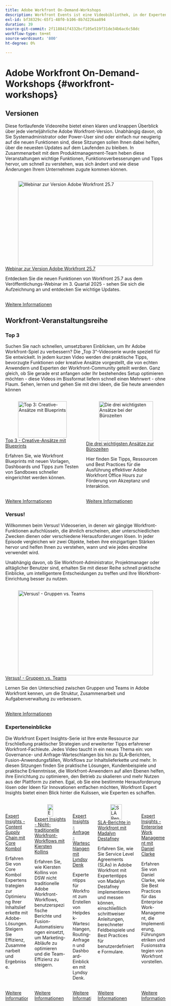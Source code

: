 ```yaml
---
title: Adobe Workfront On-Demand-Workshops
description: Workfront Events ist eine Videobibliothek, in der Experten und Kollegen ihre Gedanken und Ideen austauschen, wie Workfront die Arbeit für ihre Unternehmen verbessern kann.
exl-id: bf38329c-65f1-48f0-b106-8b7d226aa894
duration: 39
source-git-commit: 2f118841f4332bcf105e519f31de34b6ac6c58dc
workflow-type: tm+mt
source-wordcount: '800'
ht-degree: 0%

---
```


# Adobe Workfront On-Demand-Workshops {#workfront-workshops}

## Versionen

Diese fortlaufende Videoreihe bietet einen klaren und knappen Überblick über jede vierteljährliche Adobe Workfront-Version. Unabhängig davon, ob Sie Systemadministrator oder Power-User sind oder einfach nur neugierig auf die neuen Funktionen sind, diese Sitzungen sollen Ihnen dabei helfen, über die neuesten Updates auf dem Laufenden zu bleiben. In Zusammenarbeit mit dem Produktmanagement-Team heben diese Veranstaltungen wichtige Funktionen, Funktionsverbesserungen und Tipps hervor, um schnell zu verstehen, was sich ändert und wie diese Änderungen Ihrem Unternehmen zugute kommen können.

<!-- CARDS

* releases/25-7-release-webinar.md

-->
<!-- START CARDS HTML - DO NOT MODIFY BY HAND -->
<div class="columns">
    <div class="column is-half-tablet is-half-desktop is-one-third-widescreen" aria-label="Adobe Workfront 25.7 release webinar">
        <div class="card" style="height: 100%; display: flex; flex-direction: column; height: 100%;">
            <div class="card-image">
                <figure class="image x-is-16by9">
                    <a href="releases/25-7-release-webinar.md" title="Webinar zur Version Adobe Workfront 25.7" target="_blank" rel="referrer">
                        <img class="is-bordered-r-small" src="https://video.tv.adobe.com/v/3464843/?format=jpeg&nocache=1755644848870" alt="Webinar zur Version Adobe Workfront 25.7"
                             style="width: 100%; aspect-ratio: 16 / 9; object-fit: cover; overflow: hidden; display: block; margin: auto;">
                    </a>
                </figure>
            </div>
            <div class="card-content is-padded-small" style="display: flex; flex-direction: column; flex-grow: 1; justify-content: space-between;">
                <div class="top-card-content">
                    <p class="headline is-size-6 has-text-weight-bold">
                        <a href="releases/25-7-release-webinar.md" target="_blank" rel="referrer" title="Webinar zur Version Adobe Workfront 25.7">Webinar zur Version Adobe Workfront 25.7</a>
                    </p>
                    <p class="is-size-6">Entdecken Sie die neuen Funktionen von Workfront 25.7 aus dem Veröffentlichungs-Webinar im 3. Quartal 2025 - sehen Sie sich die Aufzeichnung an und entdecken Sie wichtige Updates.</p>
                </div>
                <a href="releases/25-7-release-webinar.md" target="_blank" rel="referrer" class="spectrum-Button spectrum-Button--outline spectrum-Button--primary spectrum-Button--sizeM" style="align-self: flex-start; margin-top: 1rem;">
                    <span class="spectrum-Button-label has-no-wrap has-text-weight-bold">Weitere Informationen</span>
                </a>
            </div>
        </div>
    </div>
</div>
<!-- END CARDS HTML - DO NOT MODIFY BY HAND -->

<!--
## Featured Events

Explore the latest from your Adobe Workfront community through our curated selection of featured events. Each month, we host free live sessions covering a variety of topics to help you get the most out of Workfront. Missed a live event? No problem! Catch up with on-demand recordings that showcase customer stories, proven best practices, and valuable lessons learned. Want to connect in real time? Join upcoming live events to ask questions, share insights, and collaborate with peers. Visit the Experience League Events page regularly to see what’s coming up next!
-->

## Workfront-Veranstaltungsreihe

### Top 3

Suchen Sie nach schnellen, umsetzbaren Einblicken, um Ihr Adobe Workfront-Spiel zu verbessern? Die „Top 3“-Videoserie wurde speziell für Sie entwickelt. In jedem kurzen Video werden drei praktische Tipps, bevorzugte Funktionen oder kreative Ansätze vorgestellt, die von echten Anwendern und Experten der Workfront-Community geteilt werden. Ganz gleich, ob Sie gerade erst anfangen oder Ihr bestehendes Setup optimieren möchten - diese Videos im Bissformat liefern schnell einen Mehrwert - ohne Flaum. Sehen, lernen und gehen Sie mit drei Ideen, die Sie heute anwenden können

<!-- CARDS

* top3/blueprints.md
* top3/office-hours.md

-->
<!-- START CARDS HTML - DO NOT MODIFY BY HAND -->
<div class="columns">
    <div class="column is-half-tablet is-half-desktop is-one-third-widescreen" aria-label="Top 3 – Creative Approaches with Blueprints">
        <div class="card" style="height: 100%; display: flex; flex-direction: column; height: 100%;">
            <div class="card-image">
                <figure class="image x-is-16by9">
                    <a href="top3/blueprints.md" title="Top 3: Creative-Ansätze mit Blueprints" target="_blank" rel="referrer">
                        <img class="is-bordered-r-small" src="https://video.tv.adobe.com/v/3465321/?format=jpeg&nocache=1755644849276&captions=ger" alt="Top 3: Creative-Ansätze mit Blueprints"
                             style="width: 100%; aspect-ratio: 16 / 9; object-fit: cover; overflow: hidden; display: block; margin: auto;">
                    </a>
                </figure>
            </div>
            <div class="card-content is-padded-small" style="display: flex; flex-direction: column; flex-grow: 1; justify-content: space-between;">
                <div class="top-card-content">
                    <p class="headline is-size-6 has-text-weight-bold">
                        <a href="top3/blueprints.md" target="_blank" rel="referrer" title="Top 3: Creative-Ansätze mit Blueprints">Top 3 - Creative-Ansätze mit Blueprints</a>
                    </p>
                    <p class="is-size-6">Erfahren Sie, wie Workfront Blueprints mit neuen Vorlagen, Dashboards und Tipps zum Testen von Sandboxes schneller eingerichtet werden können.</p>
                </div>
                <a href="top3/blueprints.md" target="_blank" rel="referrer" class="spectrum-Button spectrum-Button--outline spectrum-Button--primary spectrum-Button--sizeM" style="align-self: flex-start; margin-top: 1rem;">
                    <span class="spectrum-Button-label has-no-wrap has-text-weight-bold">Weitere Informationen</span>
                </a>
            </div>
        </div>
    </div>
    <div class="column is-half-tablet is-half-desktop is-one-third-widescreen" aria-label="Top 3 Approaches to Office Hours">
        <div class="card" style="height: 100%; display: flex; flex-direction: column; height: 100%;">
            <div class="card-image">
                <figure class="image x-is-16by9">
                    <a href="top3/office-hours.md" title="Die drei wichtigsten Ansätze bei der Bürozeiten" target="_blank" rel="referrer">
                        <img class="is-bordered-r-small" src="https://video.tv.adobe.com/v/3470151/?format=jpeg&nocache=1755644849259&captions=ger" alt="Die drei wichtigsten Ansätze bei der Bürozeiten"
                             style="width: 100%; aspect-ratio: 16 / 9; object-fit: cover; overflow: hidden; display: block; margin: auto;">
                    </a>
                </figure>
            </div>
            <div class="card-content is-padded-small" style="display: flex; flex-direction: column; flex-grow: 1; justify-content: space-between;">
                <div class="top-card-content">
                    <p class="headline is-size-6 has-text-weight-bold">
                        <a href="top3/office-hours.md" target="_blank" rel="referrer" title="Die drei wichtigsten Ansätze bei der Bürozeiten">Die drei wichtigsten Ansätze zur Bürozeiten</a>
                    </p>
                    <p class="is-size-6">Hier finden Sie Tipps, Ressourcen und Best Practices für die Ausführung effektiver Adobe Workfront Office Hours zur Förderung von Akzeptanz und Interaktion.</p>
                </div>
                <a href="top3/office-hours.md" target="_blank" rel="referrer" class="spectrum-Button spectrum-Button--outline spectrum-Button--primary spectrum-Button--sizeM" style="align-self: flex-start; margin-top: 1rem;">
                    <span class="spectrum-Button-label has-no-wrap has-text-weight-bold">Weitere Informationen</span>
                </a>
            </div>
        </div>
    </div>
</div>
<!-- END CARDS HTML - DO NOT MODIFY BY HAND -->

### Versus!

Willkommen beim Versus! Videoserien, in denen wir gängige Workfront-Funktionen aufschlüsseln, die ähnlich erscheinen, aber unterschiedlichen Zwecken dienen oder verschiedene Herausforderungen lösen. In jeder Episode vergleichen wir zwei Objekte, heben ihre einzigartigen Stärken hervor und helfen Ihnen zu verstehen, wann und wie jedes einzelne verwendet wird.

Unabhängig davon, ob Sie Workfront-Administrator, Projektmanager oder alltäglicher Benutzer sind, erhalten Sie mit dieser Reihe schnell praktische Einblicke, um intelligentere Entscheidungen zu treffen und Ihre Workfront-Einrichtung besser zu nutzen.

<!-- CARDS

* versus/groups-vs-teams.md

-->
<!-- START CARDS HTML - DO NOT MODIFY BY HAND -->
<div class="columns">
    <div class="column is-half-tablet is-half-desktop is-one-third-widescreen" aria-label="Versus! – Groups vs. Teams">
        <div class="card" style="height: 100%; display: flex; flex-direction: column; height: 100%;">
            <div class="card-image">
                <figure class="image x-is-16by9">
                    <a href="versus/groups-vs-teams.md" title="Versus! - Gruppen vs. Teams" target="_blank" rel="referrer">
                        <img class="is-bordered-r-small" src="https://video.tv.adobe.com/v/3467362/?format=jpeg&nocache=1755644849574&captions=ger" alt="Versus! - Gruppen vs. Teams"
                             style="width: 100%; aspect-ratio: 16 / 9; object-fit: cover; overflow: hidden; display: block; margin: auto;">
                    </a>
                </figure>
            </div>
            <div class="card-content is-padded-small" style="display: flex; flex-direction: column; flex-grow: 1; justify-content: space-between;">
                <div class="top-card-content">
                    <p class="headline is-size-6 has-text-weight-bold">
                        <a href="versus/groups-vs-teams.md" target="_blank" rel="referrer" title="Versus! - Gruppen vs. Teams">Versus! - Gruppen vs. Teams</a>
                    </p>
                    <p class="is-size-6">Lernen Sie den Unterschied zwischen Gruppen und Teams in Adobe Workfront kennen, um die Struktur, Zusammenarbeit und Aufgabenverwaltung zu verbessern.</p>
                </div>
                <a href="versus/groups-vs-teams.md" target="_blank" rel="referrer" class="spectrum-Button spectrum-Button--outline spectrum-Button--primary spectrum-Button--sizeM" style="align-self: flex-start; margin-top: 1rem;">
                    <span class="spectrum-Button-label has-no-wrap has-text-weight-bold">Weitere Informationen</span>
                </a>
            </div>
        </div>
    </div>
</div>
<!-- END CARDS HTML - DO NOT MODIFY BY HAND -->

### Experteneinblicke

Die Workfront Expert Insights-Serie ist Ihre erste Ressource zur Erschließung praktischer Strategien und erweiterter Tipps erfahrener Workfront-Fachleute. Jedes Video taucht in ein neues Thema ein: von Governance- und Anfrage-Warteschlangen bis hin zu SLA-Berichten, Fusion-Anwendungsfällen, Workflows zur Inhaltslieferkette und mehr.
In diesen Sitzungen finden Sie praktische Lösungen, Kundenbeispiele und praktische Erkenntnisse, die Workfront-Anwendern auf allen Ebenen helfen, ihre Einrichtung zu optimieren, den Betrieb zu skalieren und mehr Nutzen aus der Plattform zu ziehen. Egal, ob Sie eine bestimmte Herausforderung lösen oder Ideen für Innovationen entfachen möchten, Workfront Expert Insights bietet einen Blick hinter die Kulissen, wie Experten es schaffen.

<!-- CARDS 

* expert-insights/content-supply-chain.md
* expert-insights/non-traditional-workfront-workflows.md
* expert-insights/request-queues.md
* expert-insights/sla-reporting.md
* expert-insights/enterprise-work-management.md

-->
<!-- START CARDS HTML - DO NOT MODIFY BY HAND -->
<div class="columns">
    <div class="column is-half-tablet is-half-desktop is-one-third-widescreen" aria-label="Expert Insights – Content Supply Chain with Corre Kombol">
        <div class="card" style="height: 100%; display: flex; flex-direction: column; height: 100%;">
            <div class="card-image">
                <figure class="image x-is-16by9">
                    <a href="expert-insights/content-supply-chain.md" title="Expert Insights - Content Supply Chain mit Core Kombol" target="_blank" rel="referrer">
                        <img class="is-bordered-r-small" src="https://video.tv.adobe.com/v/3469899/?format=jpeg&nocache=1755644850018" alt="Expert Insights - Content Supply Chain mit Core Kombol"
                             style="width: 100%; aspect-ratio: 16 / 9; object-fit: cover; overflow: hidden; display: block; margin: auto;">
                    </a>
                </figure>
            </div>
            <div class="card-content is-padded-small" style="display: flex; flex-direction: column; flex-grow: 1; justify-content: space-between;">
                <div class="top-card-content">
                    <p class="headline is-size-6 has-text-weight-bold">
                        <a href="expert-insights/content-supply-chain.md" target="_blank" rel="referrer" title="Expert Insights - Content Supply Chain mit Core Kombol">Expert Insights - Content Supply Chain mit Core Kombol</a>
                    </p>
                    <p class="is-size-6">Erfahren Sie von Core Kombol Expertenstrategien zur Optimierung Ihrer Inhaltslieferkette mit Adobe-Lösungen. Steigern Sie Effizienz, Zusammenarbeit und Ergebnisse.</p>
                </div>
                <a href="expert-insights/content-supply-chain.md" target="_blank" rel="referrer" class="spectrum-Button spectrum-Button--outline spectrum-Button--primary spectrum-Button--sizeM" style="align-self: flex-start; margin-top: 1rem;">
                    <span class="spectrum-Button-label has-no-wrap has-text-weight-bold">Weitere Informationen</span>
                </a>
            </div>
        </div>
    </div>
    <div class="column is-half-tablet is-half-desktop is-one-third-widescreen" aria-label="Expert Insights - Non-Traditional Workfront Workflows with Kiersten Kollins">
        <div class="card" style="height: 100%; display: flex; flex-direction: column; height: 100%;">
            <div class="card-image">
                <figure class="image x-is-16by9">
                    <a href="expert-insights/non-traditional-workfront-workflows.md" title="Expert Insights - Nicht-traditionelle Workfront-Workflows mit Kiersten Kollins" target="_blank" rel="referrer">
                        <img class="is-bordered-r-small" src="https://video.tv.adobe.com/v/3469948/?format=jpeg&nocache=1755644850008&captions=ger" alt="Expert Insights - Nicht-traditionelle Workfront-Workflows mit Kiersten Kollins"
                             style="width: 100%; aspect-ratio: 16 / 9; object-fit: cover; overflow: hidden; display: block; margin: auto;">
                    </a>
                </figure>
            </div>
            <div class="card-content is-padded-small" style="display: flex; flex-direction: column; flex-grow: 1; justify-content: space-between;">
                <div class="top-card-content">
                    <p class="headline is-size-6 has-text-weight-bold">
                        <a href="expert-insights/non-traditional-workfront-workflows.md" target="_blank" rel="referrer" title="Expert Insights - Nicht-traditionelle Workfront-Workflows mit Kiersten Kollins">Expert Insights - Nicht-traditionelle Workfront-Workflows mit Kiersten Kollins</a>
                    </p>
                    <p class="is-size-6">Erfahren Sie, wie Kiersten Kollins von DSW nicht traditionelle Adobe Workfront-Workflows, benutzerspezifische Berichte und Fusion-Automatisierungen einsetzt, um Marketing-Abläufe zu optimieren und die Team-Effizienz zu steigern.</p>
                </div>
                <a href="expert-insights/non-traditional-workfront-workflows.md" target="_blank" rel="referrer" class="spectrum-Button spectrum-Button--outline spectrum-Button--primary spectrum-Button--sizeM" style="align-self: flex-start; margin-top: 1rem;">
                    <span class="spectrum-Button-label has-no-wrap has-text-weight-bold">Weitere Informationen</span>
                </a>
            </div>
        </div>
    </div>
    <div class="column is-half-tablet is-half-desktop is-one-third-widescreen" aria-label="Expert Insights - Request Queues with Lyndsy Denk">
        <div class="card" style="height: 100%; display: flex; flex-direction: column; height: 100%;">
            <div class="card-image">
                <figure class="image x-is-16by9">
                    <a href="expert-insights/request-queues.md" title="Expert Insights - Anfrage-Warteschlangen mit Lyndsy Denk" target="_blank" rel="referrer">
                        <img class="is-bordered-r-small" src="https://video.tv.adobe.com/v/3465272/?format=jpeg&nocache=1755644850056" alt="Expert Insights - Anfrage-Warteschlangen mit Lyndsy Denk"
                             style="width: 100%; aspect-ratio: 16 / 9; object-fit: cover; overflow: hidden; display: block; margin: auto;">
                    </a>
                </figure>
            </div>
            <div class="card-content is-padded-small" style="display: flex; flex-direction: column; flex-grow: 1; justify-content: space-between;">
                <div class="top-card-content">
                    <p class="headline is-size-6 has-text-weight-bold">
                        <a href="expert-insights/request-queues.md" target="_blank" rel="referrer" title="Expert Insights - Anfrage-Warteschlangen mit Lyndsy Denk">Expert Insights - Anfrage-Warteschlangen mit Lyndsy Denk</a>
                    </p>
                    <p class="is-size-6">Expertentipps für Workfront zum Erstellen von Helpdesk-Warteschlangen, Routing-Anfragen und Dashboard-Einblicken mit Lyndsy Denk.</p>
                </div>
                <a href="expert-insights/request-queues.md" target="_blank" rel="referrer" class="spectrum-Button spectrum-Button--outline spectrum-Button--primary spectrum-Button--sizeM" style="align-self: flex-start; margin-top: 1rem;">
                    <span class="spectrum-Button-label has-no-wrap has-text-weight-bold">Weitere Informationen</span>
                </a>
            </div>
        </div>
    </div>
    <div class="column is-half-tablet is-half-desktop is-one-third-widescreen" aria-label="SLA Reporting in Workfront with Madalyn Destafney">
        <div class="card" style="height: 100%; display: flex; flex-direction: column; height: 100%;">
            <div class="card-image">
                <figure class="image x-is-16by9">
                    <a href="expert-insights/sla-reporting.md" title="SLA Reporting in Workfront mit Madalyn Destafney" target="_blank" rel="referrer">
                        <img class="is-bordered-r-small" src="https://video.tv.adobe.com/v/3469987/?format=jpeg&nocache=1755644850045&captions=ger" alt="SLA Reporting in Workfront mit Madalyn Destafney"
                             style="width: 100%; aspect-ratio: 16 / 9; object-fit: cover; overflow: hidden; display: block; margin: auto;">
                    </a>
                </figure>
            </div>
            <div class="card-content is-padded-small" style="display: flex; flex-direction: column; flex-grow: 1; justify-content: space-between;">
                <div class="top-card-content">
                    <p class="headline is-size-6 has-text-weight-bold">
                        <a href="expert-insights/sla-reporting.md" target="_blank" rel="referrer" title="SLA Reporting in Workfront mit Madalyn Destafney">SLA-Berichte in Workfront mit Madalyn Destafney</a>
                    </p>
                    <p class="is-size-6">Erfahren Sie, wie Sie Service Level Agreements (SLAs) in Adobe Workfront mit Expertentipps von Madalyn Destafney implementieren und messen können, einschließlich schrittweiser Anleitungen, berechneter Feldbeispiele und Best Practices für benutzerdefinierte Formulare.</p>
                </div>
                <a href="expert-insights/sla-reporting.md" target="_blank" rel="referrer" class="spectrum-Button spectrum-Button--outline spectrum-Button--primary spectrum-Button--sizeM" style="align-self: flex-start; margin-top: 1rem;">
                    <span class="spectrum-Button-label has-no-wrap has-text-weight-bold">Weitere Informationen</span>
                </a>
            </div>
        </div>
    </div>
    <div class="column is-half-tablet is-half-desktop is-one-third-widescreen" aria-label="Expert Insights – Enterprise Work Management with Daniel Clarke">
        <div class="card" style="height: 100%; display: flex; flex-direction: column; height: 100%;">
            <div class="card-image">
                <figure class="image x-is-16by9">
                    <a href="expert-insights/enterprise-work-management.md" title="Expert Insights - Enterprise Work Management mit Daniel Clarke" target="_blank" rel="referrer">
                        <img class="is-bordered-r-small" src="https://video.tv.adobe.com/v/3469898/?format=jpeg&nocache=1755644850032" alt="Expert Insights - Enterprise Work Management mit Daniel Clarke"
                             style="width: 100%; aspect-ratio: 16 / 9; object-fit: cover; overflow: hidden; display: block; margin: auto;">
                    </a>
                </figure>
            </div>
            <div class="card-content is-padded-small" style="display: flex; flex-direction: column; flex-grow: 1; justify-content: space-between;">
                <div class="top-card-content">
                    <p class="headline is-size-6 has-text-weight-bold">
                        <a href="expert-insights/enterprise-work-management.md" target="_blank" rel="referrer" title="Expert Insights - Enterprise Work Management mit Daniel Clarke">Expert Insights - Enterprise Work Management mit Daniel Clarke</a>
                    </p>
                    <p class="is-size-6">Erfahren Sie von Daniel Clarke, wie Sie Best Practices für das Enterprise Work-Management, die Implementierung, Führungsmetriken und Fusionsstrategien von Workfront vorstellen.</p>
                </div>
                <a href="expert-insights/enterprise-work-management.md" target="_blank" rel="referrer" class="spectrum-Button spectrum-Button--outline spectrum-Button--primary spectrum-Button--sizeM" style="align-self: flex-start; margin-top: 1rem;">
                    <span class="spectrum-Button-label has-no-wrap has-text-weight-bold">Weitere Informationen</span>
                </a>
            </div>
        </div>
    </div>
</div>
<!-- END CARDS HTML - DO NOT MODIFY BY HAND -->
